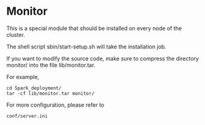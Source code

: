 # Monitor

This is a special module that should be installed on every node of the cluster.

The shell script sbin/start-setup.sh will take the installation job.

If you want to modify the source code, make sure to compress the directory monitor/ into the file lib/monitor.tar.

For example,

    cd Spark_deployment/
    tar -cf lib/monitor.tar monitor/

For more configuration, please refer to

    conf/server.ini